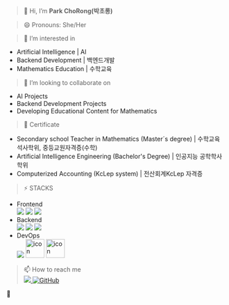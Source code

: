 >👋 Hi, I’m **Park ChoRong(박초롱)** <br>

>😄 Pronouns: She/Her <br>


>👀 I’m interested in
* Artificial Intelligence | AI
* Backend Development | 백엔드개발
* Mathematics Education | 수학교육<br>

>💞️ I’m looking to collaborate on 
* AI Projects 
* Backend Development Projects
* Developing Educational Content for Mathematics <br>

>🔭 Certificate
* Secondary school Teacher in Mathematics (Master´s degree) | 수학교육석사학위, 중등교원자격증(수학) 
* Artificial Intelligence Engineering (Bachelor's Degree) | 인공지능 공학학사학위
* Computerized Accounting (KcLep system) | 전산회계KcLep 자격증 <br> 

> ⚡ STACKS
* Frontend <br>
  <img src="https://img.shields.io/badge/html-E34F26?style=for-the-badge&logo=html5&logoColor=white"> <img src="https://img.shields.io/badge/css-1572B6?style=for-the-badge&logo=css3&logoColor=white"> <img src="https://img.shields.io/badge/javascript-F7DF1E?style=for-the-badge&logo=javascript&logoColor=black"> <br>
* Backend <br>
  <img src="https://img.shields.io/badge/python-3776AB?style=for-the-badge&logo=python&logoColor=white">  <img src="https://img.shields.io/badge/mysql-4479A1?style=for-the-badge&logo=mysql&logoColor=white">   <img src="https://img.shields.io/badge/django-092E20?style=for-the-badge&logo=django&logoColor=white"> <br>
* DevOps <br>
  <img src="https://img.shields.io/badge/github-181717?style=for-the-badge&logo=github&logoColor=white">  <img src="https://techstack-generator.vercel.app/docker-icon.svg" alt="icon" width="43" height="43">  <img src="https://techstack-generator.vercel.app/aws-icon.svg" alt="icon" width="43" height="43"> <br>


> 📫 How to reach me <br>
      <a href="https://www.linkedin.com/in/mathdev-park"> <img src="https://img.shields.io/badge/LinkedIn-0077B5?style=for-the-badge&logo=linkedin&logoColor=white" /> </a>
      <a href="https://helloghostt.github.io"> <img src="https://img.shields.io/badge/GitHub-181717?style=for-the-badge&logo=github&logoColor=white" alt="GitHub" /> </a>

🌱
